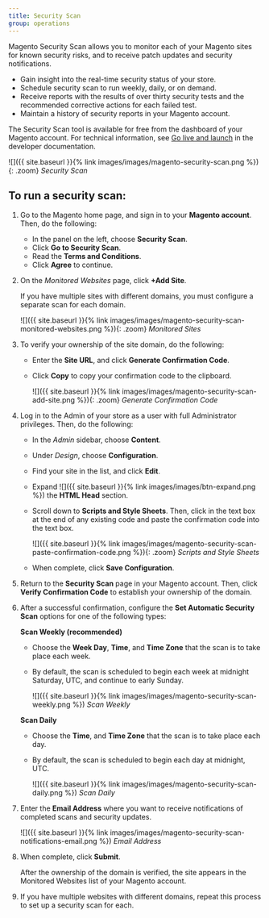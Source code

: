 ```yaml
---
title: Security Scan
group: operations
---
```


Magento Security Scan allows you to monitor each of your Magento sites for known security risks, and to receive patch updates and security notifications.

- Gain insight into the real-time security status of your store.
- Schedule security scan to run weekly, daily, or on demand.
- Receive reports with the results of over thirty security tests and the recommended corrective actions for each failed test.
- Maintain a history of security reports in your Magento account.

The Security Scan tool is available for free from the dashboard of your Magento account. For technical information, see [Go live and launch][1] in the developer documentation.

![]({{ site.baseurl }}{% link images/images/magento-security-scan.png %}){: .zoom}
_Security Scan_

## To run a security scan:

1. Go to the Magento home page, and sign in to your **Magento account**. Then, do the following:

    - In the panel on the left, choose **Security Scan**.
    - Click **Go to Security Scan**.
    - Read the **Terms and Conditions**.
    - Click **Agree** to continue.

1. On the _Monitored Websites_ page, click **+Add Site**.

    If you have multiple sites with different domains, you must configure a separate scan for each domain.

    ![]({{ site.baseurl }}{% link images/images/magento-security-scan-monitored-websites.png %}){: .zoom}
    _Monitored Sites_

1. To verify your ownership of the site domain, do the following:

    - Enter the **Site URL**, and click **Generate Confirmation Code**.
    - Click **Copy** to copy your confirmation code to the clipboard.

        ![]({{ site.baseurl }}{% link images/images/magento-security-scan-add-site.png %}){: .zoom}
        _Generate Confirmation Code_

1. Log in to the Admin of your store as a user with full Administrator privileges. Then, do the following:

    - In the _Admin_ sidebar, choose **Content**.
    - Under _Design_, choose **Configuration**.
    - Find your site in the list, and click **Edit**.
    - Expand ![]({{ site.baseurl }}{% link images/images/btn-expand.png %}) the **HTML Head** section.
    - Scroll down to **Scripts and Style Sheets**. Then, click in the text box at the end of any existing code and paste the confirmation code into the text box.

        ![]({{ site.baseurl }}{% link images/images/magento-security-scan-paste-confirmation-code.png %}){: .zoom}
        _Scripts and Style Sheets_

    - When complete, click **Save Configuration**.

1. Return to the **Security Scan** page in your Magento account. Then, click **Verify Confirmation Code** to establish your ownership of the domain.

1. After a successful confirmation, configure the **Set Automatic Security Scan** options for one of the following types:

    **Scan Weekly (recommended)**

    - Choose the **Week Day**, **Time**, and **Time Zone** that the scan is to take place each week.
    - By default, the scan is scheduled to begin each week at midnight Saturday, UTC, and continue to early Sunday.

        ![]({{ site.baseurl }}{% link images/images/magento-security-scan-weekly.png %})
        _Scan Weekly_

    **Scan Daily**

    - Choose the **Time**, and **Time Zone** that the scan is to take place each day.
    - By default, the scan is scheduled to begin each day at midnight, UTC.

        ![]({{ site.baseurl }}{% link images/images/magento-security-scan-daily.png %})
        _Scan Daily_

1. Enter the **Email Address** where you want to receive notifications of completed scans and security updates.

    ![]({{ site.baseurl }}{% link images/images/magento-security-scan-notifications-email.png %})
    _Email Address_

1. When complete, click **Submit**.

    After the ownership of the domain is verified, the site appears in the Monitored Websites list of your Magento account.

1. If you have multiple websites with different domains, repeat this process to set up a security scan for each.

[1]: https://devdocs.magento.com/guides/v2.3/cloud/live/live.html#security-scan
